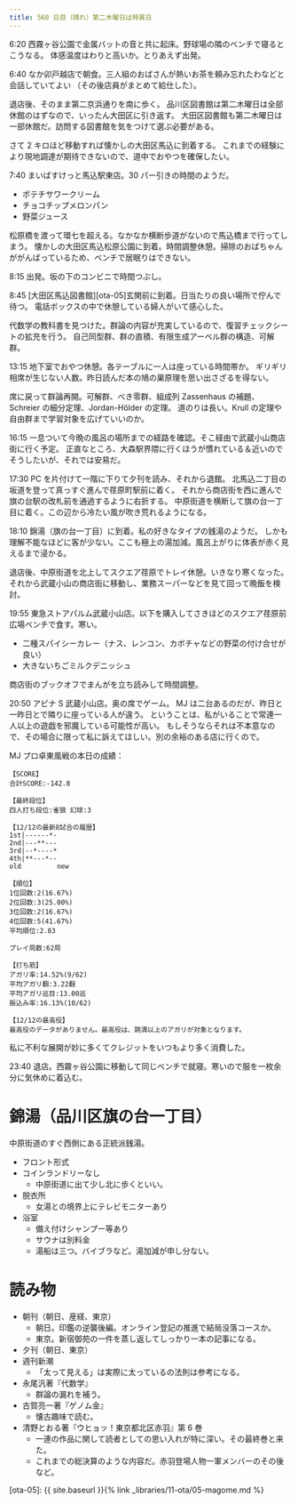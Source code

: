 ```yaml
---
title: 560 日目（晴れ）第二木曜日は特異日
---
```


6:20 西霧ヶ谷公園で金属バットの音と共に起床。野球場の隣のベンチで寝るとこうなる。
体感温度はわりと高いか。とりあえず出発。

6:40 なか卯戸越店で朝食。三人組のおばさんが熱いお茶を頼み忘れたわなどと会話していてよい
（その後店員がまとめて給仕した）。

退店後、そのまま第二京浜通りを南に歩く。
品川区図書館は第二木曜日は全部休館のはずなので、いったん大田区に引き返す。
大田区図書館も第二木曜日は一部休館だ。訪問する図書館を気をつけて選ぶ必要がある。

さて 2 キロほど移動すれば懐かしの大田区馬込に到着する。
これまでの経験により現地調達が期待できないので、道中でおやつを確保したい。

7:40 まいばすけっと馬込駅東店。30 パー引きの時間のようだ。
* ポテチサワークリーム
* チョコチップメロンパン
* 野菜ジュース

松原橋を渡って環七を超える。なかなか横断歩道がないので馬込橋まで行ってしまう。
懐かしの大田区馬込松原公園に到着。時間調整休憩。掃除のおばちゃんががんばっているため、ベンチで居眠りはできない。

8:15 出発。坂の下のコンビニで時間つぶし。

8:45 [大田区馬込図書館][ota-05]玄関前に到着。日当たりの良い場所で佇んで待つ。
電話ボックスの中で休憩している婦人がいて感心した。

代数学の教科書を見つけた。群論の内容が充実しているので、復習チェックシートの拡充を行う。
自己同型群、群の直積、有限生成アーベル群の構造、可解群。

13:15 地下室でおやつ休憩。各テーブルに一人は座っている時間帯か。
ギリギリ相席が生じない人数。昨日読んだ本の鳩の巣原理を思い出さざるを得ない。

席に戻って群論再開。可解群、べき零群、組成列 Zassenhaus の補題、Schreier の細分定理、Jordan-Hölder の定理。
道のりは長い。Krull の定理や自由群まで学習対象を広げていいのか。

16:15 一息ついて今晩の風呂の場所までの経路を確認。そこ経由で武蔵小山商店街に行く予定。
正直なところ、大森駅界隈に行くほうが慣れている＆近いのでそうしたいが、それでは安易だ。

17:30 PC を片付けて一階に下りて夕刊を読み、それから退館。
北馬込二丁目の坂道を登って真っすぐ進んで荏原町駅前に着く。
それから商店街を西に進んで旗の台駅の改札前を通過するように右折する。
中原街道を横断して旗の台一丁目に着く。この辺から冷たい風が吹き荒れるようになる。

18:10 錦湯（旗の台一丁目）に到着。私の好きなタイプの銭湯のようだ。
しかも理解不能なほどに客が少ない。ここも極上の湯加減。風呂上がりに体表が赤く見えるまで浸かる。

退店後、中原街道を北上してスクエア荏原でトレイ休憩。いきなり寒くなった。
それから武蔵小山の商店街に移動し、業務スーパーなどを見て回って晩飯を検討。

19:55 東急ストアパルム武蔵小山店。以下を購入してさきほどのスクエア荏原前広場ベンチで食す。寒い。
* 二種スパイシーカレー（ナス、レンコン、カボチャなどの野菜の付け合せが良い）
* 大きないちごミルクデニッシュ

商店街のブックオフでまんがを立ち読みして時間調整。

20:50 アピナ S 武蔵小山店。奥の席でゲーム。
MJ は二台あるのだが、昨日と一昨日とで隣りに座っている人が違う。
ということは、私がいることで常連一人以上の遊戯を邪魔している可能性が高い。
もしそうならそれは不本意なので、その場合に限って私に訴えてほしい。別の余裕のある店に行くので。

MJ プロ卓東風戦の本日の成績：

```text
【SCORE】
合計SCORE:-142.8

【最終段位】
四人打ち段位:雀狼 幻球:3

【12/12の最新8試合の履歴】
1st|------*-
2nd|---**---
3rd|--*----*
4th|**---*--
old         new

【順位】
1位回数:2(16.67%)
2位回数:3(25.00%)
3位回数:2(16.67%)
4位回数:5(41.67%)
平均順位:2.83

プレイ局数:62局

【打ち筋】
アガリ率:14.52%(9/62)
平均アガリ翻:3.22翻
平均アガリ巡目:13.00巡
振込み率:16.13%(10/62)

【12/12の最高役】
最高役のデータがありません。最高役は、跳満以上のアガリが対象となります。
```

私に不利な展開が妙に多くてクレジットをいつもより多く消費した。

23:40 退店。西霧ヶ谷公園に移動して同じベンチで就寝。寒いので服を一枚余分に気休めに着込む。

# 錦湯（品川区旗の台一丁目）

中原街道のすぐ西側にある正統派銭湯。

* フロント形式
* コインランドリーなし
  * 中原街道に出て少し北に歩くといい。
* 脱衣所
  * 女湯との境界上にテレビモニターあり
* 浴室
  * 備え付けシャンプー等あり
  * サウナは別料金
  * 湯船は三つ。バイブラなど。湯加減が申し分ない。

# 読み物

* 朝刊（朝日、産経、東京）
  * 朝日。印鑑の逆襲後編。オンライン登記の推進で結局没落コースか。
  * 東京。新宿御苑の一件を蒸し返してしっかり一本の記事になる。
* 夕刊（朝日、東京）
* 週刊新潮
  * 「太って見える」は実際に太っているの法則は参考になる。
* 永尾汎著『代数学』
  * 群論の漏れを補う。
* 古賀亮一著『ゲノム金』
  * 懐古趣味で読む。
* 清野とおる著『ウヒョッ！東京都北区赤羽』第 6 巻
  * 一連の作品に関して読者としての思い入れが特に深い。その最終巻と来た。
  * これまでの総決算のような内容だ。赤羽登場人物一軍メンバーのその後など。

[ota-05]: {{ site.baseurl }}{% link _libraries/11-ota/05-magome.md %}
